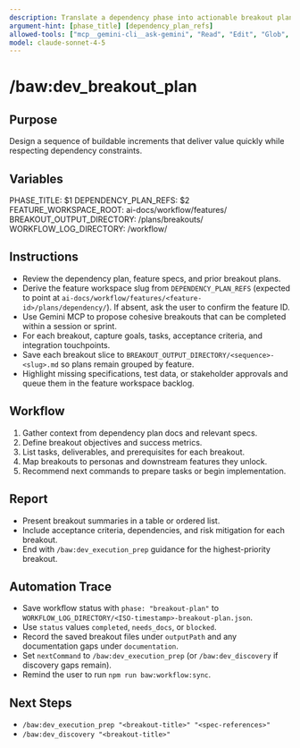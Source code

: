 ```yaml
---
description: Translate a dependency phase into actionable breakout plans
argument-hint: [phase_title] [dependency_plan_refs]
allowed-tools: ["mcp__gemini-cli__ask-gemini", "Read", "Edit", "Glob", "Grep", "MultiEdit", "Bash"]
model: claude-sonnet-4-5
---
```


# /baw:dev_breakout_plan

## Purpose
Design a sequence of buildable increments that deliver value quickly while respecting dependency constraints.

## Variables
PHASE_TITLE: $1
DEPENDENCY_PLAN_REFS: $2
FEATURE_WORKSPACE_ROOT: ai-docs/workflow/features/
BREAKOUT_OUTPUT_DIRECTORY: <feature-workspace>/plans/breakouts/
WORKFLOW_LOG_DIRECTORY: <feature-workspace>/workflow/

## Instructions
- Review the dependency plan, feature specs, and prior breakout plans.
- Derive the feature workspace slug from `DEPENDENCY_PLAN_REFS` (expected to point at
  `ai-docs/workflow/features/<feature-id>/plans/dependency/`). If absent, ask the user to confirm the feature ID.
- Use Gemini MCP to propose cohesive breakouts that can be completed within a session or sprint.
- For each breakout, capture goals, tasks, acceptance criteria, and integration touchpoints.
- Save each breakout slice to `BREAKOUT_OUTPUT_DIRECTORY/<sequence>-<slug>.md` so plans remain grouped by feature.
- Highlight missing specifications, test data, or stakeholder approvals and queue them in the feature workspace backlog.

## Workflow
1. Gather context from dependency plan docs and relevant specs.
2. Define breakout objectives and success metrics.
3. List tasks, deliverables, and prerequisites for each breakout.
4. Map breakouts to personas and downstream features they unlock.
5. Recommend next commands to prepare tasks or begin implementation.

## Report
- Present breakout summaries in a table or ordered list.
- Include acceptance criteria, dependencies, and risk mitigation for each breakout.
- End with `/baw:dev_execution_prep` guidance for the highest-priority breakout.

## Automation Trace
- Save workflow status with `phase: "breakout-plan"` to `WORKFLOW_LOG_DIRECTORY/<ISO-timestamp>-breakout-plan.json`.
- Use `status` values `completed`, `needs_docs`, or `blocked`.
- Record the saved breakout files under `outputPath` and any documentation gaps under `documentation`.
- Set `nextCommand` to `/baw:dev_execution_prep` (or `/baw:dev_discovery` if discovery gaps remain).
- Remind the user to run `npm run baw:workflow:sync`.

## Next Steps
- `/baw:dev_execution_prep "<breakout-title>" "<spec-references>"`
- `/baw:dev_discovery "<breakout-title>"`
